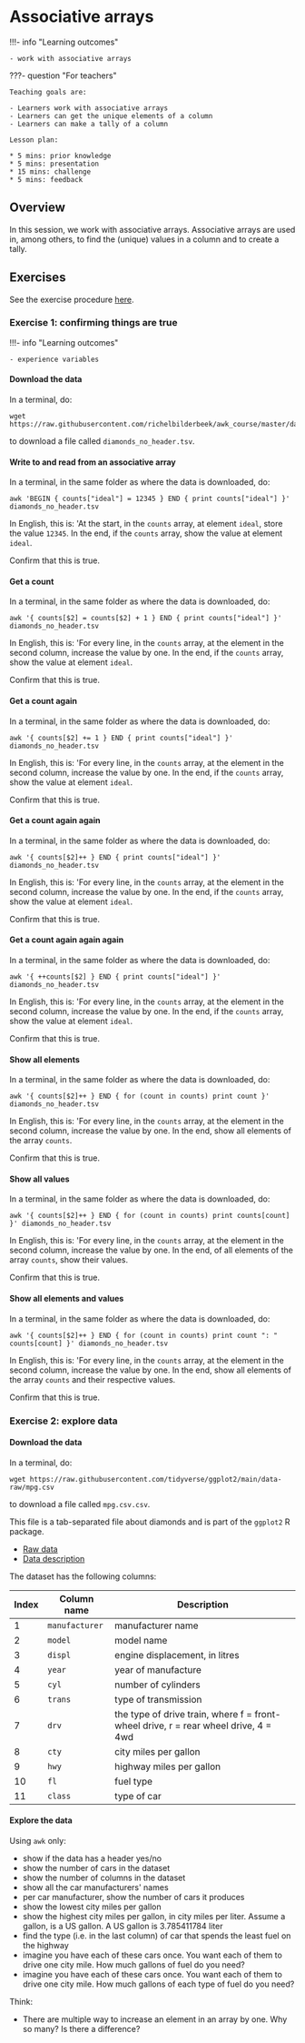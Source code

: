 # Associative arrays

!!!- info "Learning outcomes"

    - work with associative arrays

???- question "For teachers"

    Teaching goals are:

    - Learners work with associative arrays
    - Learners can get the unique elements of a column
    - Learners can make a tally of a column

    Lesson plan:

    * 5 mins: prior knowledge
    * 5 mins: presentation
    * 15 mins: challenge
    * 5 mins: feedback

## Overview

In this session, we work with associative arrays.
Associative arrays are used in, among others,
to find the (unique) values in a column and to create a tally.

## Exercises

See the exercise procedure [here](../misc/exercise_procedure.md).

### Exercise 1: confirming things are true

!!!- info "Learning outcomes"

    - experience variables

#### Download the data

In a terminal, do:

```
wget https://raw.githubusercontent.com/richelbilderbeek/awk_course/master/data/diamonds_no_header.tsv
```

to download a file called `diamonds_no_header.tsv`.

#### Write to and read from an associative array

In a terminal, in the same folder as where the data is downloaded, do:

```
awk 'BEGIN { counts["ideal"] = 12345 } END { print counts["ideal"] }' diamonds_no_header.tsv
```

In English, this is: 'At the start, in the `counts` array, at element `ideal`,
store the value `12345`. In the end, if the `counts` array, show the
value at element `ideal`.

Confirm that this is true.

#### Get a count

In a terminal, in the same folder as where the data is downloaded, do:

```
awk '{ counts[$2] = counts[$2] + 1 } END { print counts["ideal"] }' diamonds_no_header.tsv
```

In English, this is: 'For every line, in the `counts` array,
at the element in the second column, increase the value by one.
In the end, if the `counts` array, show the
value at element `ideal`.

Confirm that this is true.

#### Get a count again

In a terminal, in the same folder as where the data is downloaded, do:

```
awk '{ counts[$2] += 1 } END { print counts["ideal"] }' diamonds_no_header.tsv
```

In English, this is: 'For every line, in the `counts` array,
at the element in the second column, increase the value by one.
In the end, if the `counts` array, show the
value at element `ideal`.

Confirm that this is true.

#### Get a count again again

In a terminal, in the same folder as where the data is downloaded, do:

```
awk '{ counts[$2]++ } END { print counts["ideal"] }' diamonds_no_header.tsv
```

In English, this is: 'For every line, in the `counts` array,
at the element in the second column, increase the value by one.
In the end, if the `counts` array, show the
value at element `ideal`.

Confirm that this is true.

#### Get a count again again again

In a terminal, in the same folder as where the data is downloaded, do:

```
awk '{ ++counts[$2] } END { print counts["ideal"] }' diamonds_no_header.tsv
```

In English, this is: 'For every line, in the `counts` array,
at the element in the second column, increase the value by one.
In the end, if the `counts` array, show the
value at element `ideal`.

Confirm that this is true.

#### Show all elements

In a terminal, in the same folder as where the data is downloaded, do:

```
awk '{ counts[$2]++ } END { for (count in counts) print count }' diamonds_no_header.tsv
```

In English, this is: 'For every line, in the `counts` array,
at the element in the second column, increase the value by one.
In the end, show all elements of the array `counts`.

Confirm that this is true.

#### Show all values

In a terminal, in the same folder as where the data is downloaded, do:

```
awk '{ counts[$2]++ } END { for (count in counts) print counts[count] }' diamonds_no_header.tsv
```

In English, this is: 'For every line, in the `counts` array,
at the element in the second column, increase the value by one.
In the end, of all elements of the array `counts`, show their values.

Confirm that this is true.

#### Show all elements and values

In a terminal, in the same folder as where the data is downloaded, do:

```
awk '{ counts[$2]++ } END { for (count in counts) print count ": " counts[count] }' diamonds_no_header.tsv
```

In English, this is: 'For every line, in the `counts` array,
at the element in the second column, increase the value by one.
In the end, show all elements of the array `counts` and their respective values.

Confirm that this is true.

### Exercise 2: explore data

#### Download the data

In a terminal, do:

```
wget https://raw.githubusercontent.com/tidyverse/ggplot2/main/data-raw/mpg.csv
```

to download a file called `mpg.csv.csv`.

This file is a tab-separated file about diamonds and
is part of the `ggplot2` R package.

* [Raw data](https://raw.githubusercontent.com/tidyverse/ggplot2/main/data-raw/mpg.csv)
* [Data description](https://ggplot2.tidyverse.org/reference/diamonds.html)

The dataset has the following columns:

Index|Column name   |Description
-----|--------------|-----------------
 1   |`manufacturer`|manufacturer name
 2   |`model`       |model name
 3   |`displ`       |engine displacement, in litres
 4   |`year`        |year of manufacture
 5   |`cyl`         |number of cylinders
 6   |`trans`       |type of transmission
 7   |`drv`         |the type of drive train, where f = front-wheel drive, r = rear wheel drive, 4 = 4wd
 8   |`cty`         |city miles per gallon
 9   |`hwy`         |highway miles per gallon
10   |`fl`          |fuel type
11   |`class`       |type of car

#### Explore the data

Using `awk` only:

* show if the data has a header yes/no
* show the number of cars in the dataset
* show the number of columns in the dataset
* show all the car manufacturers' names
* per car manufacturer, show the number of cars it produces
* show the lowest city miles per gallon
* show the highest city miles per gallon, in city miles per liter.
  Assume a gallon, is a US gallon. A US gallon is 3.785411784 liter
* find the type (i.e. in the last column) of car that spends the least fuel on the highway
* imagine you have each of these cars once. You want each of them to
  drive one city mile. How much gallons of fuel do you need?
* imagine you have each of these cars once. You want each of them to
  drive one city mile. How much gallons of each type of fuel do you need?

Think:

* There are multiple way to increase an element in an array by one.
  Why so many? Is there a difference?
